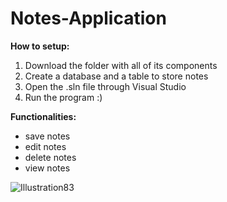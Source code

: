 # Notes-Application
**How to setup:**
1. Download the folder with all of its components
2. Create a database and a table to store notes
3. Open the .sln file through Visual Studio
4. Run the program :)

**Functionalities:**
  - save notes
  - edit notes
  - delete notes
  - view notes


![Illustration83](https://github.com/etor24/Notes-Aplication/assets/163931065/a82a13ee-db8d-46c8-9b97-4f08f022bb47)
